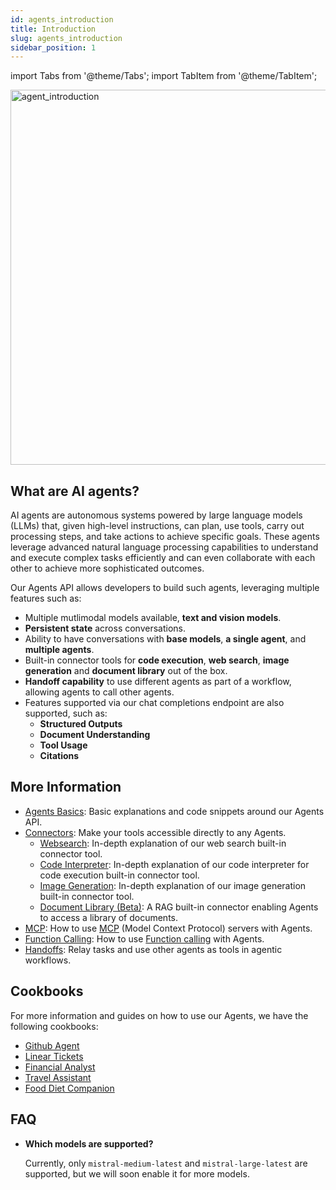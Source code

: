 ```yaml
---
id: agents_introduction
title: Introduction
slug: agents_introduction
sidebar_position: 1
---
```


import Tabs from '@theme/Tabs';
import TabItem from '@theme/TabItem';

<div style={{ textAlign: 'center' }}>
  <img
    src="/img/agent_overview.png"
    alt="agent_introduction"
    width="600"
    style={{ borderRadius: '15px' }}
  />
</div>

## What are AI agents?

AI agents are autonomous systems powered by large language models (LLMs) that, given high-level instructions, can plan, use tools, carry out processing steps, and take actions to achieve specific goals. These agents leverage advanced natural language processing capabilities to understand and execute complex tasks efficiently and can even collaborate with each other to achieve more sophisticated outcomes.

Our Agents API allows developers to build such agents, leveraging multiple features such as:
- Multiple mutlimodal models available, **text and vision models**.
- **Persistent state** across conversations.
- Ability to have conversations with **base models**, **a single agent**, and **multiple agents**.
- Built-in connector tools for **code execution**, **web search**, **image generation** and **document library** out of the box.
- **Handoff capability** to use different agents as part of a workflow, allowing agents to call other agents.
- Features supported via our chat completions endpoint are also supported, such as:
  - **Structured Outputs**
  - **Document Understanding**
  - **Tool Usage**
  - **Citations**

## More Information
- [Agents Basics](../agents_basics): Basic explanations and code snippets around our Agents API.
- [Connectors](../connectors/connectors): Make your tools accessible directly to any Agents.
  - [Websearch](../connectors/websearch): In-depth explanation of our web search built-in connector tool.
  - [Code Interpreter](../connectors/code_interpreter): In-depth explanation of our code interpreter for code execution built-in connector tool.
  - [Image Generation](../connectors/image_generation): In-depth explanation of our image generation built-in connector tool.
  - [Document Library (Beta)](../connectors/document_library): A RAG built-in connector enabling Agents to access a library of documents.
- [MCP](../mcp): How to use [MCP](../../capabilities/function_calling) (Model Context Protocol) servers with Agents.
- [Function Calling](../function_calling): How to use [Function calling](../../capabilities/function_calling) with Agents.
- [Handoffs](../handoffs): Relay tasks and use other agents as tools in agentic workflows.

## Cookbooks
For more information and guides on how to use our Agents, we have the following cookbooks:
- [Github Agent](https://github.com/mistralai/cookbook/tree/main/mistral/agents/github_agent)
- [Linear Tickets](https://github.com/mistralai/cookbook/tree/main/mistral/agents/prd_linear_ticket)
- [Financial Analyst](https://github.com/mistralai/cookbook/tree/main/mistral/agents/financial_analyst)
- [Travel Assistant](https://github.com/mistralai/cookbook/tree/main/mistral/agents/travel_assistant)
- [Food Diet Companion](https://github.com/mistralai/cookbook/tree/main/mistral/agents/food_diet_companion)

## FAQ

- **Which models are supported?**

  Currently, only `mistral-medium-latest` and `mistral-large-latest` are supported, but we will soon enable it for more models.
